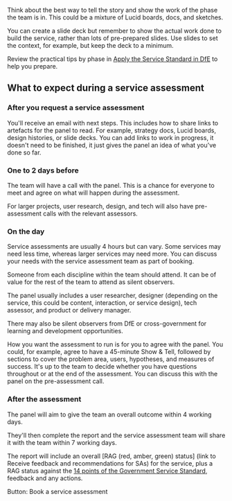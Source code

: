 
Think about the best way to tell the story and show the work of the phase the team is in. This could be a mixture of Lucid boards, docs, and sketches.

<div class="govuk-inset-text">
You can create a slide deck but remember to show the actual work done to build the service, rather than lots of pre-prepared slides. Use slides to set the context, for example, but keep the deck to a minimum.
</div>


Review the practical tips by phase in [Apply the Service Standard in DfE](/apply-the-service-standard.education.gov.uk/) to help you prepare.

## What to expect during a service assessment

### After you request a service assessment

You'll receive an email with next steps. This includes how to share links to artefacts for the panel to read. For example, strategy docs, Lucid boards, design histories, or slide decks.
You can add links to work in progress, it doesn't need to be finished, it just gives the panel an idea of what you've done so far.

### One to 2 days before

The team will have a call with the panel. This is a chance for everyone to meet and agree on what will happen during the assessment.

For larger projects, user research, design, and tech will also have pre-assessment calls with the relevant assessors.

### On the day



Service assessments are usually 4 hours but can vary. Some services may need less time, whereas larger services may need more. You can discuss your needs with the service assessment team as part of booking. 

Someone from each discipline within the team should attend. It can be of value for the rest of the team to attend as silent observers.

The panel usually includes a user researcher, designer (depending on the service, this could be content, interaction, or service design), tech assessor, and product or delivery manager.

There may also be silent observers from DfE or cross-government for learning and development opportunities.

How you want the assessment to run is for you to agree with the panel. You could, for example, agree to have a 45-minute Show & Tell, followed by sections to cover the problem area, users, hypotheses, and measures of success.
It's up to the team to decide whether you have questions throughout or at the end of the assessment. You can discuss this with the panel on the pre-assessment call.

### After the assessment

The panel will aim to give the team an overall outcome within 4 working days.

They'll then complete the report and the service assessment team will share it with the team within 7 working days.

The report will include an overall [RAG (red, amber, green) status] (link to Receive feedback and recommendations for SAs) for the service, plus a RAG status against the [14 points of the Government Service Standard](https://www.gov.uk/service-manual/service-standard), feedback and any actions.

Button: Book a service assessment